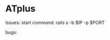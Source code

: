 # ATplus
Issues:
    start command: rails s -b $IP -p $PORT
    
    
    
    
    
    
    
    
bugs:
    
    
    
    